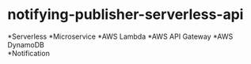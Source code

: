 # notifying-publisher-serverless-api
*Serverless 
*Microservice 
*AWS Lambda
*AWS API Gateway
*AWS DynamoDB	
*Notification	
